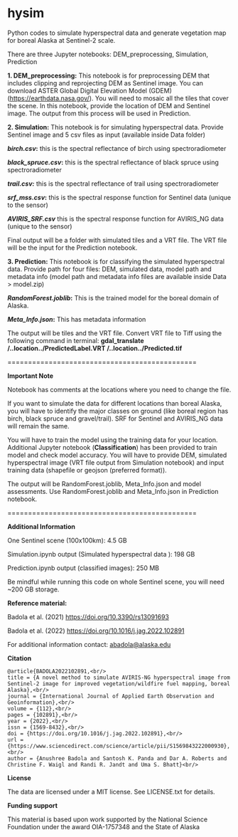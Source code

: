 # hysim
Python codes to simulate hyperspectral data and generate vegetation map for boreal Alaska at Sentinel-2 scale.

There are three Jupyter notebooks: DEM_preprocessing, Simulation, Prediction

**1. DEM_preprocessing:**
This notebook is for preprocessing DEM that includes clipping and reprojecting DEM as Sentinel image. You can download ASTER Global Digital Elevation Model (GDEM) (https://earthdata.nasa.gov/). You will need to mosaic all the tiles that cover the scene. In this notebook, provide the location of DEM and Sentinel image. The output from this process will be used in Prediction. 

**2. Simulation:**
This notebook is for simulating hyperspectral data. Provide Sentinel image and 5 csv files as input (available inside Data folder)

**_birch.csv_:** this is the spectral reflectance of birch using spectroradiometer

**_black_spruce.csv_:**  this is the spectral reflectance of black spruce using spectroradiometer

**_trail.csv:_** this is the spectral reflectance of trail using spectroradiometer

**_srf_mss.csv_:** this is the spectral response function for Sentinel data (unique to the sensor)

**_AVIRIS_SRF.csv_** this is the spectral response function for AVIRIS_NG data (unique to the sensor)

Final output will be a folder with simulated tiles and a VRT file. The VRT file will be the input for the Prediction notebook. 

**3. Prediction:**
This notebook is for classifying the simulated hyperspectral data. 
Provide path for four files: DEM, simulated data, model path and metadata info (model path and metadata info files are available inside Data > model.zip)

**_RandomForest.joblib_:** This is the trained model for the boreal domain of Alaska. 

**_Meta_Info.json_:** This has metadata information

The output will be tiles and the VRT file. Convert VRT file to Tiff using the following command in terminal:
**gdal_translate /..location../PredictedLabel.VRT /..location../Predicted.tif**

==============================================

**Important Note**

Notebook has comments at the locations where you need to change the file. 

If you want to simulate the data for different locations than boreal Alaska, you will have to identify the major classes on ground (like boreal region has birch, black spruce and gravel/trail). SRF for Sentinel and AVIRIS_NG data will remain the same.

You will have to train the model using the training data for your location. Additional Jupyter notebook (**Classification**) has been provided to train model and check model accuracy. You will have to provide DEM, simulated hyperspectral image (VRT file output from Simulation notebook) and input training data (shapefile or geojson (preferred format)).

The output will be RandomForest.joblib, Meta_Info.json and model assessments. Use RandomForest.joblib and Meta_Info.json in Prediction notebook.

==============================================

**Additional Information**

One Sentinel scene (100x100km): 4.5 GB

Simulation.ipynb output (Simulated hyperspectral data ): 198 GB

Prediction.ipynb output (classified images): 250 MB

Be mindful while running this code on whole Sentinel scene, you will need ~200 GB storage. 

**Reference material:**

Badola et al. (2021) https://doi.org/10.3390/rs13091693

Badola et al. (2022) https://doi.org/10.1016/j.jag.2022.102891

For additional information contact: abadola@alaska.edu

**Citation**
```
@article{BADOLA2022102891,<br/>
title = {A novel method to simulate AVIRIS-NG hyperspectral image from Sentinel-2 image for improved vegetation/wildfire fuel mapping, boreal Alaska},<br/>
journal = {International Journal of Applied Earth Observation and Geoinformation},<br/>
volume = {112},<br/>
pages = {102891},<br/>
year = {2022},<br/>
issn = {1569-8432},<br/>
doi = {https://doi.org/10.1016/j.jag.2022.102891},<br/>
url = {https://www.sciencedirect.com/science/article/pii/S1569843222000930},<br/>
author = {Anushree Badola and Santosh K. Panda and Dar A. Roberts and Christine F. Waigl and Randi R. Jandt and Uma S. Bhatt}<br/>
```
**License**

The data are licensed under a MIT license. See LICENSE.txt for details.

**Funding support**

This material is based upon work supported by the National Science Foundation under the award OIA-1757348 and the State of Alaska
